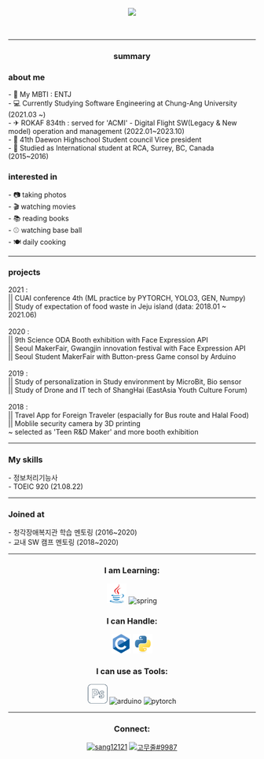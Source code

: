<p align = "center">
<img src="https://capsule-render.vercel.app/api?type=waving&color=BDBDC8&height=200&section=header&text=DEEP-DIVE&fontsize=20" />
</p> <br/>

- - -

<h3 align="center">summary</h3>

<h3 align="left">about me</h3>
- 💬 My MBTI : ENTJ <br/>
- 💻 Currently Studying Software Engineering at Chung-Ang University (2021.03 ~)<br/>
- ✈ ROKAF 834th : served for 'ACMI' - Digital Flight SW(Legacy & New model) operation and management (2022.01~2023.10)<br/> 
- 🔭 41th Daewon Highschool Student council Vice president<br/>
- 🔭 Studied as International student at RCA, Surrey, BC, Canada (2015~2016)<br/>

<h3 align="left">interested in</h3>
- 📷 taking photos <br/>
- 🎬 watching movies <br/>
- 📚 reading books <br/>
- ⚾ watching base ball <br/>
- 🍽 daily cooking <br/>

- - -
<h3 align="left">projects</h3>
2021 :<br/>
  || CUAI conference 4th (ML practice by PYTORCH, YOLO3, GEN, Numpy)<br/>
  || Study of expectation of food waste in Jeju island (data: 2018.01 ~ 2021.06) <br/>
<br/>
2020 :<br/>
  || 9th Science ODA Booth exhibition with Face Expression API<br/>
  || Seoul MakerFair, Gwangjin innovation festival with Face Expression API<br/>
  || Seoul Student MakerFair with Button-press Game consol by Arduino<br/>
<br/>
2019 :<br/>
  || Study of personalization in Study environment by MicroBit, Bio sensor<br/>
  || Study of Drone and IT tech of ShangHai (EastAsia Youth Culture Forum)<br/>
<br/>
2018 :<br/>
  || Travel App for Foreign Traveler (espacially for Bus route and Halal Food) <br/>
  || Moblile security camera by 3D printing <br/>
  ~ selected as 'Teen R&D Maker' and more booth exhibition

- - -

<h3 align="left">My skills</h3>
- 정보처리기능사 <br/>
- TOEIC 920 (21.08.22)<br/>

- - -
<h3 align="left">Joined at</h3>
- 청각장애복지관 학습 멘토링 (2016~2020)<br/>
- 교내 SW 캠프 멘토링 (2018~2020)

- - -

<h3 align="center">I am Learning:</h3> <p align="center">
<img src="https://raw.githubusercontent.com/devicons/devicon/master/icons/java/java-original.svg" alt="java" width="40" height="40"/>
<img src="https://www.vectorlogo.zone/logos/springio/springio-icon.svg" alt="spring" width="40" height="40"/> </a> </p>

<h3 align="center">I can Handle:</h3>
<p align="center">
 <img src="https://raw.githubusercontent.com/devicons/devicon/master/icons/c/c-original.svg" alt="c" width="40" height="40"/> </a> 
 <img src="https://raw.githubusercontent.com/devicons/devicon/master/icons/python/python-original.svg" alt="python" width="40" height="40"/> </a> 

<h3 align="center">I can use as Tools:</h3> <p align="center">
<img src="https://raw.githubusercontent.com/devicons/devicon/master/icons/photoshop/photoshop-line.svg" alt="photoshop" width="40" height="40"/> </a> 
<img src="https://cdn.worldvectorlogo.com/logos/arduino-1.svg" alt="arduino" width="40" height="40"/> </a> 
<img src="https://www.vectorlogo.zone/logos/pytorch/pytorch-icon.svg" alt="pytorch" width="40" height="40"/> </a> 

- - -

<h3 align="center">Connect:</h3> <p align="center">
<a href="https://instagram.com/sang12121" target="blank"><img align="center" src="https://raw.githubusercontent.com/rahuldkjain/github-profile-readme-generator/master/src/images/icons/Social/instagram.svg" alt="sang12121" height="30" width="40" /></a>
<a href="https://discord.gg/고무줄#9987" target="blank"><img align="center" src="https://raw.githubusercontent.com/rahuldkjain/github-profile-readme-generator/master/src/images/icons/Social/discord.svg" alt="고무줄#9987" height="30" width="40" /></a>
</p>
